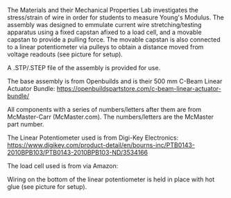 The Materials and their Mechanical Properties Lab investigates the stress/strain of wire in order for students to measure
Young's Modulus. The assembly was designed to emmulate current wire stretching/testing apparatus using a fixed capstan afixed to a load
cell, and a movable capstan to provide a pulling force. The movable capstan is also connected to a linear potentiometer via pulleys to 
obtain a distance moved from voltage readouts (see picture for setup).

A .STP/.STEP file of the assembly is provided for use.

The base assembly is from Openbuilds and is their 500 mm C-Beam Linear Actuator Bundle:
https://openbuildspartstore.com/c-beam-linear-actuator-bundle/

All components with a series of numbers/letters after them are from McMaster-Carr (McMaster.com). The numbers/letters are the McMaster
part number.

The Linear Potentiometer used is from Digi-Key Electronics:
https://www.digikey.com/product-detail/en/bourns-inc/PTB0143-2010BPB103/PTB0143-2010BPB103-ND/3534166

The load cell used is from  via Amazon:


Wiring on the bottom of the linear potentiometer is held in place with hot glue (see picture for setup).

